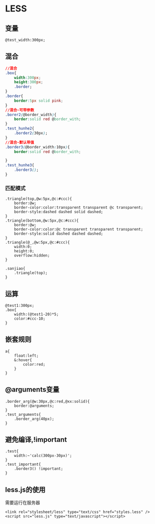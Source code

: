 # LESS

## 变量

```text
@test_width:300px;
```

## 混合

```css
//混合
.box{
    width:300px;
    height:300px;
    .border;
}
.border{
    border:5px solid pink;
}
//混合-可带参数
.borer2(@border_width){
    border:solid red @border_with;
}
.test_hunhe2{
    .border2(30px);
}
//混合-默认带值
.border3(@border_width:10px){
    border:solid red @border_with;

}
.test_hunhe3{
    .border3();
}
```

### 匹配模式

```text
.triangle(top,@w:5px,@c:#ccc){
    border:@w;
    border-color:color:transparent transparent @c transparent;
    border-style:dashed dashed solid dashed;
}
.triangle(bottom,@w:5px,@c:#ccc){
    border:@w;
    border-color:color:@c transparent transparent transparent;
    border-style:solid dashed dashed dashed;
}
.triangle(@_,@w:5px,@c:#ccc){
    width:0;
    height:0;
    overflow:hidden;
}

.sanjiao{
    .triangle(top);
}
```

## 运算

```text
@test1:300px;
.box{
    width:(@test1-20)*5;
    color:#ccc-10;
}
```

## 嵌套规则

```text
a{
    float:left;
    &:hover{
        color:red;
    }
}
```

## @arguments变量

```text
.border_arg(@w:30px,@c:red,@xx:solid){
    border:@arguments;
}
.test_arguments{
    .border_arg(40px);
}
```

## 避免编译,!important

```text
.test{
    width:~'calc(300px-30px)';
}
.test_important{
    .border3() !important;
}
```

## less.js的使用

需要运行在服务器

```text
<link rel="stylesheet/less" type="text/css" href="styles.less" />
<script src="less.js" type="text/javascript"></script>
```

